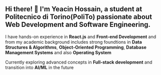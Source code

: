 ## Hi there! 👋 I'm Yeacin Hossain, a student at Politecnico di Torino(PoliTo) passionate about **Web Development** and **Software Engineering**.

I have hands-on experience in **React.js** and **Front-end Development** and from my academic background includes strong foundtions in **Data Structures & Algorithms**, **Object-Oriented Programming**, **Database Management Systems** and also **Operating System**

Currently exploring advanced concepts in **Full-stack development** and transition into **AI/ML** in the future

